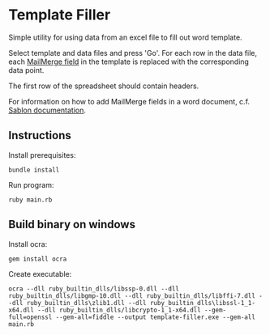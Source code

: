 # Template Filler

Simple utility for using data from an excel file to fill out word template.

Select template and data files and press 'Go'. For each row in the data file,
each [MailMerge field](https://en.wikipedia.org/wiki/Mail_merge) in the
template is replaced with the corresponding data point.

The first row of the spreadsheet should contain headers.

For information on how to add MailMerge fields in a word document, c.f. [Sablon
documentation](https://github.com/senny/sablon/blob/master/misc/TEMPLATE.md).

## Instructions
Install prerequisites:

```
bundle install
```
Run program:
```
ruby main.rb
```

## Build binary on windows
Install ocra:

```
gem install ocra

```

Create executable:

```
ocra --dll ruby_builtin_dlls/libssp-0.dll --dll ruby_builtin_dlls/libgmp-10.dll --dll ruby_builtin_dlls/libffi-7.dll --dll ruby_builtin_dlls\zlib1.dll --dll ruby_builtin_dlls\libssl-1_1-x64.dll --dll ruby_builtin_dlls/libcrypto-1_1-x64.dll --gem-full=openssl --gem-all=fiddle --output template-filler.exe --gem-all main.rb
```

